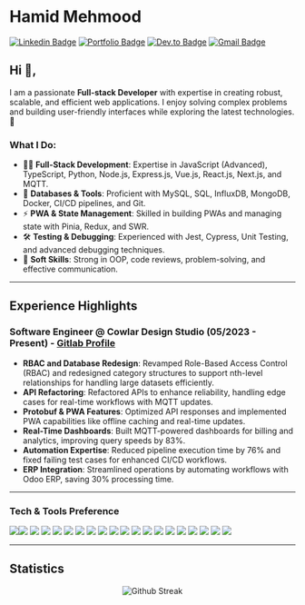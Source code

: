# Hamid Mehmood
[![Linkedin Badge](https://img.shields.io/badge/-Linkedin-blue?style=flat-square&logo=Linkedin&logoColor=white&link=https://www.linkedin.com/in/hamid-mehmood-602175205/)](https://www.linkedin.com/in/hamid2117/)
[![Portfolio Badge](https://img.shields.io/badge/-Portfolio-c14438?style=flat-square&logo=portfolio&logoColor=white&link=https://hamidmehmood.vercel.app)](https://hamidmehmood.vercel.app)
[![Dev.to Badge](https://img.shields.io/badge/-@Hamid-03a57a?style=flat-square&labelColor=000000&logo=dev.to&link=https://dev.to/hamid2117)](https://dev.to/hamid2117)
[![Gmail Badge](https://img.shields.io/badge/-hamidmehmood2121@gmail.com-c14438?style=flat-square&logo=Gmail&logoColor=white&link=mailto:hamidmehmood21@outlook.com)](mailto:hamidmehmood2121@gmail.com)

## Hi 👋, 
I am a passionate **Full-stack Developer** with expertise in creating robust, scalable, and efficient web applications. I enjoy solving complex problems and building user-friendly interfaces while exploring the latest technologies. 🚀

### What I Do:
- 👨‍💻 **Full-Stack Development**: Expertise in JavaScript (Advanced), TypeScript, Python, Node.js, Express.js, Vue.js, React.js, Next.js, and MQTT.
- 💾 **Databases & Tools**: Proficient with MySQL, SQL, InfluxDB, MongoDB, Docker, CI/CD pipelines, and Git.
- ⚡ **PWA & State Management**: Skilled in building PWAs and managing state with Pinia, Redux, and SWR.
- 🛠️ **Testing & Debugging**: Experienced with Jest, Cypress, Unit Testing, and advanced debugging techniques.
- 🌟 **Soft Skills**: Strong in OOP, code reviews, problem-solving, and effective communication.

---

## Experience Highlights
### Software Engineer @ Cowlar Design Studio (05/2023 - Present) - [Gitlab Profile](https://gitlab.com/hamid-cowlar)
- **RBAC and Database Redesign**: Revamped Role-Based Access Control (RBAC) and redesigned category structures to support nth-level relationships for handling large datasets efficiently.
- **API Refactoring**: Refactored APIs to enhance reliability, handling edge cases for real-time workflows with MQTT updates.
- **Protobuf & PWA Features**: Optimized API responses and implemented PWA capabilities like offline caching and real-time updates.
- **Real-Time Dashboards**: Built MQTT-powered dashboards for billing and analytics, improving query speeds by 83%.
- **Automation Expertise**: Reduced pipeline execution time by 76% and fixed failing test cases for enhanced CI/CD workflows.
- **ERP Integration**: Streamlined operations by automating workflows with Odoo ERP, saving 30% processing time.

---

 ### Tech & Tools Preference
<img src="https://img.shields.io/badge/-CSS3-1572B6?style=flat&logo=css3&logoColor=white"><img src="https://img.shields.io/badge/-JavaScript-eed718?style=flat&logo=javascript&logoColor=ffffff">
<img src="https://img.shields.io/badge/-Python-3776AB?style=flat&logo=python&logoColor=white">
<img src="https://img.shields.io/badge/-TypeScript-007ACC?style=flat&logo=typescript&logoColor=white">
<img src="https://img.shields.io/badge/-Vue.js-4FC08D?style=flat&logo=vue.js&logoColor=white">
<img src="https://img.shields.io/badge/-React-61DAFB?style=flat&logo=react&logoColor=black">
<img src="https://img.shields.io/badge/-Next.js-000000?style=flat&logo=next.js&logoColor=white">
<img src="https://img.shields.io/badge/-Redux-764ABC?style=flat&logo=redux&logoColor=white">
<img src="https://img.shields.io/badge/-Node.js-339933?style=flat&logo=node.js&logoColor=white">
<img src="https://img.shields.io/badge/-Express.js-000000?style=flat&logo=express&logoColor=white">
<img src="https://img.shields.io/badge/-MongoDB-4DB33D?style=flat&logo=mongodb&logoColor=white">
<img src="https://img.shields.io/badge/-InfluxDB-22ADF6?style=flat&logo=influxdb&logoColor=white">
<img src="https://img.shields.io/badge/-MySQL-4479A1?style=flat&logo=mysql&logoColor=white">
<img src="https://img.shields.io/badge/-GraphQL-e535ab?style=flat&logo=graphql&logoColor=FFFFFF">
<img src="https://img.shields.io/badge/-MQTT-660066?style=flat&logo=mqtt&logoColor=white">
<img src="https://img.shields.io/badge/-Cypress-17202C?style=flat&logo=cypress&logoColor=white">
<img src="https://img.shields.io/badge/-Jest-C21325?style=flat&logo=jest&logoColor=white">
<img src="https://img.shields.io/badge/-Docker-2496ED?style=flat&logo=docker&logoColor=white">
<img src="https://img.shields.io/badge/-Git-F05032?style=flat&logo=git&logoColor=white">
<img src="https://img.shields.io/badge/-Vim-019733?style=flat&logo=vim&logoColor=white">

---


## Statistics

<p align="center">
  <img align="center" src="https://github-readme-streak-stats.herokuapp.com?user=m-hamidmehmood&theme=synthwave&hide_border=true&date_format=M%20j%5B%2C%20Y%5D" alt="Github Streak" />
</p>

